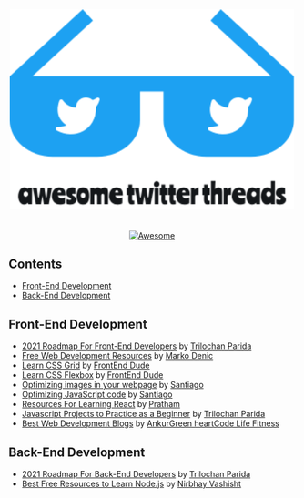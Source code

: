 <div align="center">
	<div>
		<img width="500" src="media/awesome-twitter-threads.svg" alt="Awesome Node.js">
	</div>
	<br>
	<br>
	<a href="https://awesome.re">
		<img src="https://awesome.re/badge-flat2.svg" alt="Awesome">
	</a>
	<br>
</div>


## Contents

- [Front-End Development](#front-end-development)
- [Back-End Development](#back-end-development)

## Front-End Development

- [2021 Roadmap For Front-End Developers](https://twitter.com/TechParida/status/1309353944418865152) by [Trilochan Parida](https://twitter.com/TechParida)
- [Free Web Development Resources](https://twitter.com/denicmarko/status/1277492413032992768) by [Marko Denic](https://twitter.com/denicmarko)
- [Learn CSS Grid](https://twitter.com/frontenddude/status/1294969319756103680) by [FrontEnd Dude](https://twitter.com/frontenddude)
- [Learn CSS Flexbox](https://twitter.com/frontenddude/status/1300785491109961730) by [FrontEnd Dude](https://twitter.com/frontenddude)
- [Optimizing images in your webpage](https://twitter.com/svpino/status/1288107645908353024) by [Santiago](https://twitter.com/svpino)
- [Optimizing JavaScript code](https://twitter.com/svpino/status/1288446622565904385) by [Santiago](https://twitter.com/svpino)
- [Resources For Learning React](https://twitter.com/Prathkum/status/1297814772113539072) by [Pratham](https://twitter.com/Prathkum)
- [Javascript Projects to Practice as a Beginner](https://twitter.com/TechParida/status/1304255993816190977) by [
Trilochan Parida](https://twitter.com/TechParida)
- [Best Web Development Blogs](https://twitter.com/TheAnkurTyagi/status/1306637706420604928) by [AnkurGreen heartCode Life Fitness](https://twitter.com/TheAnkurTyagi)


## Back-End Development

- [2021 Roadmap For Back-End Developers](https://twitter.com/TechParida/status/1310167081313206272) by [Trilochan Parida](https://twitter.com/TechParida)
- [Best Free Resources to Learn Node.js](https://twitter.com/nirbhayvashisht/status/1309163230338588672) by [Nirbhay Vashisht](https://twitter.com/nirbhayvashisht)
